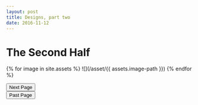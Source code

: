 ```yaml
---
layout: post
title: Designs, part two
date: 2016-11-12
---
```

# The Second Half
{% for image in site.assets  %}
![](/asset/{{ assets.image-path }})
{% endfor %}

<div class="button"><a href="//trebor2.github.io/discussion.html"><input type="submit" id="Next Page" value="Next Page"/></a></div>
<div class="button2"><a href="//trebor2.github.io/early-designs.html"><input type="submit" id="Past Page" value="Past Page"/></a></div>
